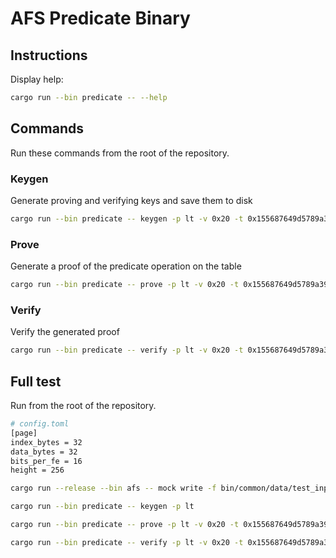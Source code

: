 # AFS Predicate Binary

## Instructions

Display help:

```bash
cargo run --bin predicate -- --help
```

## Commands

Run these commands from the root of the repository.

### Keygen

Generate proving and verifying keys and save them to disk

```bash
cargo run --bin predicate -- keygen -p lt -v 0x20 -t 0x155687649d5789a399211641b38bb93139f8ceca042466aa98e500a904657711 -d bin/common/data/input_file_32_32.mockdb
```

### Prove

Generate a proof of the predicate operation on the table

```bash
cargo run --bin predicate -- prove -p lt -v 0x20 -t 0x155687649d5789a399211641b38bb93139f8ceca042466aa98e500a904657711 -d bin/common/data/input_file_32_32.mockdb
```

### Verify

Verify the generated proof

```bash
cargo run --bin predicate -- verify -p lt -v 0x20 -t 0x155687649d5789a399211641b38bb93139f8ceca042466aa98e500a904657711 -d bin/common/data/input_file_32_32.mockdb
```

## Full test

Run from the root of the repository.

```bash
# config.toml
[page]
index_bytes = 32
data_bytes = 32
bits_per_fe = 16
height = 256
```

```bash
cargo run --release --bin afs -- mock write -f bin/common/data/test_input_file_32_32.afi -o bin/common/data/input_file_32_32.mockdb

cargo run --bin predicate -- keygen -p lt

cargo run --bin predicate -- prove -p lt -v 0x20 -t 0x155687649d5789a399211641b38bb93139f8ceca042466aa98e500a904657711 -d bin/common/data/input_file_32_32.mockdb

cargo run --bin predicate -- verify -p lt -v 0x20 -t 0x155687649d5789a399211641b38bb93139f8ceca042466aa98e500a904657711 -d bin/common/data/input_file_32_32.mockdb
```

